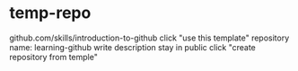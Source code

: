 # temp-repo
github.com/skills/introduction-to-github
click "use this template"
repository name: learning-github
write description
stay in public
click "create repository from temple"
